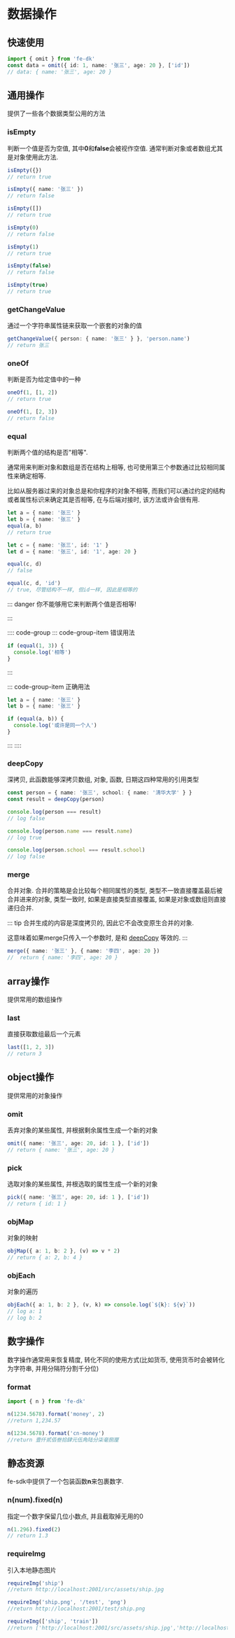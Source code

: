 # 数据操作

## 快速使用
```ts
import { omit } from 'fe-dk'
const data = omit({ id: 1, name: '张三', age: 20 }, ['id'])
// data: { name: '张三', age: 20 }
```

## 通用操作
提供了一些各个数据类型公用的方法

### isEmpty
判断一个值是否为空值, 其中**0**和**false**会被视作空值. 通常判断对象或者数组尤其是对象使用此方法.

```ts
isEmpty({})
// return true

isEmpty({ name: '张三' })
// return false

isEmpty([])
// return true

isEmpty(0)
// return false

isEmpty(1)
// return true

isEmpty(false)
// return false

isEmpty(true)
// return true
```

### getChangeValue
通过一个字符串属性链来获取一个嵌套的对象的值

```ts
getChangeValue({ person: { name: '张三' } }, 'person.name')
// return 张三
```

### oneOf
判断是否为给定值中的一种

```ts
oneOf(1, [1, 2])
// return true

oneOf(1, [2, 3])
// return false
```

### equal
判断两个值的结构是否"相等".

通常用来判断对象和数组是否在结构上相等, 也可使用第三个参数通过比较相同属性来确定相等.

比如从服务器过来的对象总是和你程序的对象不相等, 而我们可以通过约定的结构或者属性标识来确定其是否相等, 在与后端对接时, 该方法或许会很有用.
```ts
let a = { name: '张三' }
let b = { name: '张三' }
equal(a, b)
// return true

let c = { name: '张三', id: '1' }
let d = { name: '张三', id: '1', age: 20 }

equal(c, d)
// false

equal(c, d, 'id')
// true, 尽管结构不一样, 但id一样, 因此是相等的

```

::: danger
你不能够用它来判断两个值是否相等!


:::

:::: code-group
::: code-group-item 错误用法
```ts
if (equal(1, 3)) {
  console.log('相等')
}
```
:::

::: code-group-item 正确用法
```ts
let a = { name: '张三' }
let b = { name: '张三' }

if (equal(a, b)) {
  console.log('或许是同一个人')
}
```
:::
::::



### deepCopy
深拷贝, 此函数能够深拷贝数组, 对象, 函数, 日期这四种常用的引用类型

```ts
const person = { name: '张三', school: { name: '清华大学' } }
const result = deepCopy(person)

console.log(person === result)
// log false

console.log(person.name === result.name)
// log true

console.log(person.school === result.school)
// log false
```

### merge
合并对象.
合并的策略是会比较每个相同属性的类型, 类型不一致直接覆盖最后被合并进来的对象, 类型一致时, 如果是直接类型直接覆盖, 如果是对象或数组则直接递归合并.

::: tip
合并生成的内容是深度拷贝的, 因此它不会改变原生合并的对象.

这意味着如果merge只传入一个参数时, 是和 [deepCopy](#deepcopy) 等效的.
:::


```ts
merge({ name: '张三' }, { name: '李四', age: 20 })
//  return { name: '李四', age: 20 }
```

## array操作

提供常用的数组操作

### last
直接获取数组最后一个元素

```ts
last([1, 2, 3])
// return 3
```

## object操作
提供常用的对象操作

### omit
丢弃对象的某些属性, 并根据剩余属性生成一个新的对象

```ts
omit({ name: '张三', age: 20, id: 1 }, ['id'])
// return { name: '张三', age: 20 }
```

### pick
选取对象的某些属性, 并根选取的属性生成一个新的对象

```ts
pick({ name: '张三', age: 20, id: 1 }, ['id'])
// return { id: 1 }
```

### objMap
对象的映射

```ts
objMap({ a: 1, b: 2 }, (v) => v * 2)
// return { a: 2, b: 4 }
```

### objEach
对象的遍历

```ts
objEach({ a: 1, b: 2 }, (v, k) => console.log(`${k}: ${v}`))
// log a: 1
// log b: 2
```

## 数字操作
数字操作通常用来恢复精度, 转化不同的使用方式(比如货币, 使用货币时会被转化为字符串, 并用分隔符分割千分位)

### format
```ts
import { n } from 'fe-dk'

n(1234.5678).format('money', 2)
//return 1,234.57

n(1234.5678).format('cn-money')
//return 壹仟贰佰叁拾肆元伍角陆分柒毫捌厘
```

## 静态资源
fe-sdk中提供了一个包装函数**n**来包裹数字.
### n(num).fixed(n)
指定一个数字保留几位小数点, 并且截取掉无用的0

```ts
n(1.296).fixed(2)
// return 1.3
```

### requireImg
引入本地静态图片
```ts
requireImg('ship')
//return http://localhost:2001/src/assets/ship.jpg

requireImg('ship.png', '/test', 'png')
//return http://localhost:2001/test/ship.png

requireImg(['ship', 'train'])
//return ['http://localhost:2001/src/assets/ship.jpg','http://localhost:2001/src/assets/train.jpg']
```